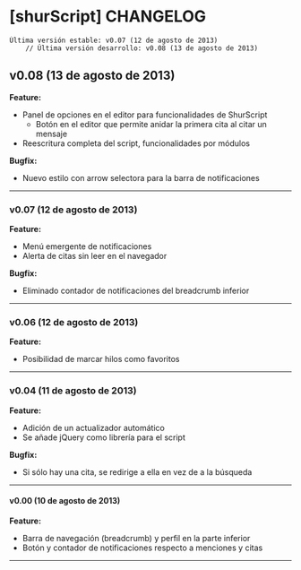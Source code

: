 # [shurScript] CHANGELOG #

    Última versión estable: v0.07 (12 de agosto de 2013)
        // Última versión desarrollo: v0.08 (13 de agosto de 2013)

## v0.08 (13 de agosto de 2013) ##
**Feature:**

* Panel de opciones en el editor para funcionalidades de ShurScript
    * Botón en el editor que permite anidar la primera cita al citar un mensaje
* Reescritura completa del script, funcionalidades por módulos

**Bugfix:**

* Nuevo estilo con arrow selectora para la barra de notificaciones

------------------------------------
### v0.07 (12 de agosto de 2013) ###
**Feature:**

* Menú emergente de notificaciones
* Alerta de citas sin leer en el navegador

**Bugfix:**

* Eliminado contador de notificaciones del breadcrumb inferior

------------------------------------
### v0.06 (12 de agosto de 2013) ###
**Feature:**

* Posibilidad de marcar hilos como favoritos

------------------------------------
### v0.04 (11 de agosto de 2013) ###
**Feature:**

* Adición de un actualizador automático
* Se añade jQuery como librería para el script

**Bugfix:**

* Si sólo hay una cita, se redirige a ella en vez de a la búsqueda

------------------------------------
#### v0.00 (10 de agosto de 2013) ####
**Feature:**

* Barra de navegación (breadcrumb) y perfil en la parte inferior
* Botón y contador de notificaciones respecto a menciones y citas

------------------------------------
